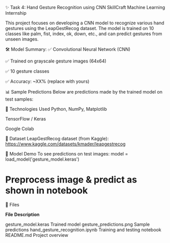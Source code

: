 ✨ Task 4: Hand Gesture Recognition using CNN
SkillCraft Machine Learning Internship

This project focuses on developing a CNN model to recognize various hand gestures using the LeapGestRecog dataset.
The model is trained on 10 classes like palm, fist, index, ok, down, etc., and can predict gestures from unseen images.

🛠️ Model Summary:
✅ Convolutional Neural Network (CNN)

✅ Trained on grayscale gesture images (64x64)

✅ 10 gesture classes

✅ Accuracy: ~XX% (replace with yours)

📊 Sample Predictions
Below are predictions made by the trained model on test samples:


🧠 Technologies Used
Python, NumPy, Matplotlib

TensorFlow / Keras

Google Colab

📂 Dataset
LeapGestRecog dataset (from Kaggle):
https://www.kaggle.com/datasets/kmader/leapgestrecog

🤖 Model Demo
To see predictions on test images:
model = load_model('gesture_model.keras')

# Preprocess image & predict as shown in notebook
📁 Files

**File**	                                        **Description**

gesture_model.keras	                         Trained model
gesture_predictions.png	                     Sample predictions
hand_gesture_recognition.ipynb	             Training and testing notebook
README.md                                  	 Project overview

